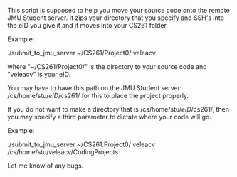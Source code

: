 This script is supposed to help you move your source code onto the remote JMU Student server. It zips your directory that you specify and SSH's into the eID you give it and it moves into your CS261 folder.

Example:

./submit_to_jmu_server ~/CS261/Project0/ veleacv

where "~/CS261/Project0/" is the directory to your source code and "veleacv" is your eID.

You may have to have this path on the JMU Student server: /cs/home/stu/*eID*/cs261/ for this to place the project properly.

If you do not want to make a directory that is /cs/home/stu/*eID*/cs261/, then you may specify a third parameter to dictate where your code will go.

Example:


./submit_to_jmu_server ~/CS261.Project0/ veleacv /cs/home/stu/veleacv/CodingProjects




Let me know of any bugs.



